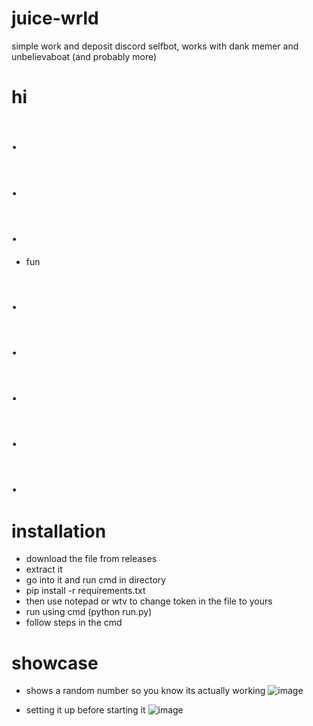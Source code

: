 # juice-wrld
simple work and deposit discord selfbot,
works with dank memer and unbelievaboat (and probably more)

# hi
# .
# .
# .
- fun
# .
# .
# .
# .
# .

# installation

- download the file from releases
- extract it
- go into it and run cmd in directory
- pip install -r requirements.txt
- then use notepad or wtv to change token in the file to yours
- run using cmd (python run.py)
- follow steps in the cmd

# showcase

- shows a random number so you know its actually working
![image](https://user-images.githubusercontent.com/81716228/181433304-83afd2c1-3222-42ab-990d-f4d468cc4837.png)

- setting it up before starting it 
![image](https://user-images.githubusercontent.com/81716228/181433445-f775c445-cd3f-43f8-ba4e-7b3fed1872c3.png)

